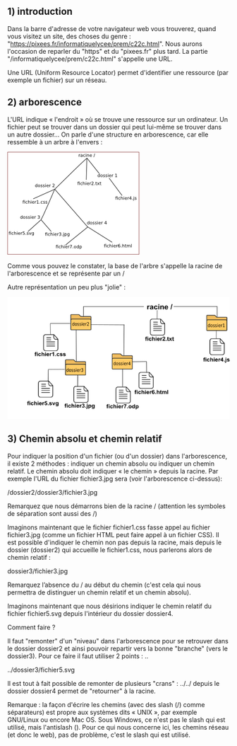 ## 1) introduction

Dans la barre d'adresse de votre navigateur web vous trouverez, quand vous visitez un site, des choses du genre : "https://pixees.fr/informatiquelycee/prem/c22c.html". Nous aurons l'occasion de reparler du "https" et du "pixees.fr" plus tard. La partie "/informatiquelycee/prem/c22c.html" s'appelle une URL.

Une URL (Uniform Resource Locator) permet d'identifier une ressource (par exemple un fichier) sur un réseau.

## 2) arborescence

L'URL indique « l'endroit » où se trouve une ressource sur un ordinateur. Un fichier peut se trouver dans un dossier qui peut lui-même se trouver dans un autre dossier... On parle d'une structure en arborescence, car elle ressemble à un arbre à l'envers :

![](img/c22c_1.png)

Comme vous pouvez le constater, la base de l'arbre s'appelle la racine de l'arborescence et se représente par un /

Autre représentation un peu plus "jolie" :

![](img/c22c_2.png)

## 3) Chemin absolu et chemin relatif

Pour indiquer la position d'un fichier (ou d'un dossier) dans l'arborescence, il existe 2 méthodes : indiquer un chemin absolu ou indiquer un chemin relatif. Le chemin absolu doit indiquer « le chemin » depuis la racine. Par exemple l'URL du fichier fichier3.jpg sera (voir l'arborescence ci-dessus): 

/dossier2/dossier3/fichier3.jpg 

Remarquez que nous démarrons bien de la racine / (attention les symboles de séparation sont aussi des /)

Imaginons maintenant que le fichier fichier1.css fasse appel au fichier fichier3.jpg (comme un fichier HTML peut faire appel à un fichier CSS). Il est possible d'indiquer le chemin non pas depuis la racine, mais depuis le dossier (dossier2) qui accueille le fichier1.css, nous parlerons alors de chemin relatif :

dossier3/fichier3.jpg

Remarquez l’absence du / au début du chemin (c'est cela qui nous permettra de distinguer un chemin relatif et un chemin absolu).

Imaginons maintenant que nous désirions indiquer le chemin relatif du fichier fichier5.svg depuis l'intérieur du dossier dossier4.

Comment faire ?

Il faut "remonter" d'un "niveau" dans l'arborescence pour se retrouver dans le dossier dossier2 et ainsi pouvoir repartir vers la bonne "branche" (vers le dossier3). Pour ce faire il faut utiliser 2 points : ..

../dossier3/fichier5.svg

Il est tout à fait possible de remonter de plusieurs "crans" : ../../ depuis le dossier dossier4 permet de "retourner" à la racine.

Remarque : la façon d'écrire les chemins (avec des slash (/) comme séparateurs) est propre aux systèmes dits « UNIX », par exemple GNU/Linux ou encore Mac OS. Sous Windows, ce n'est pas le slash qui est utilisé, mais l'antislash (\). Pour ce qui nous concerne ici, les chemins réseau (et donc le web), pas de problème, c'est le slash qui est utilisé.
